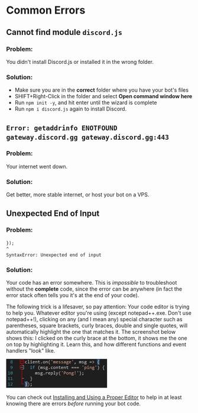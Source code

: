 # Common Errors

## Cannot find module `discord.js`

### Problem:

You didn't install Discord.js or installed it in the wrong folder.

### Solution:

* Make sure you are in the **correct** folder where you have your bot's files
* SHIFT+Right-Click in the folder and select **Open command window here**
* Run `npm init -y`, and hit enter until the wizard is complete
* Run `npm i discord.js` again to install Discord.

## `Error: getaddrinfo ENOTFOUND gateway.discord.gg gateway.discord.gg:443`

### Problem:

Your internet went down.

### Solution:

Get better, more stable internet, or host your bot on a VPS.

## Unexpected End of Input

### Problem:

```text
});
^
SyntaxError: Unexpected end of input
```

### Solution:

Your code has an error somewhere. This is _impossible_ to troubleshoot without the **complete** code, since the error can be anywhere \(in fact the error stack often tells you it's at the end of your code\).

The following trick is a lifesaver, so pay attention: Your code editor is trying to help you. Whatever editor you're using \(except notepad++.exe. Don't use notepad++!\), clicking on any \(and I mean any\) special character such as parentheses, square brackets, curly braces, double and single quotes, will automatically highlight the one that matches it. The screenshot below shows this: I clicked on the curly brace at the bottom, it shows me the one on top by highlighting it. Learn this, and how different functions and event handlers "look" like.

![They have friends](.gitbook/assets/editorhelp.png)

You can check out [Installing and Using a Proper Editor](other-guides/installing-and-using-a-proper-editor.md) to help in at least knowing there are errors _before_ running your bot code.
